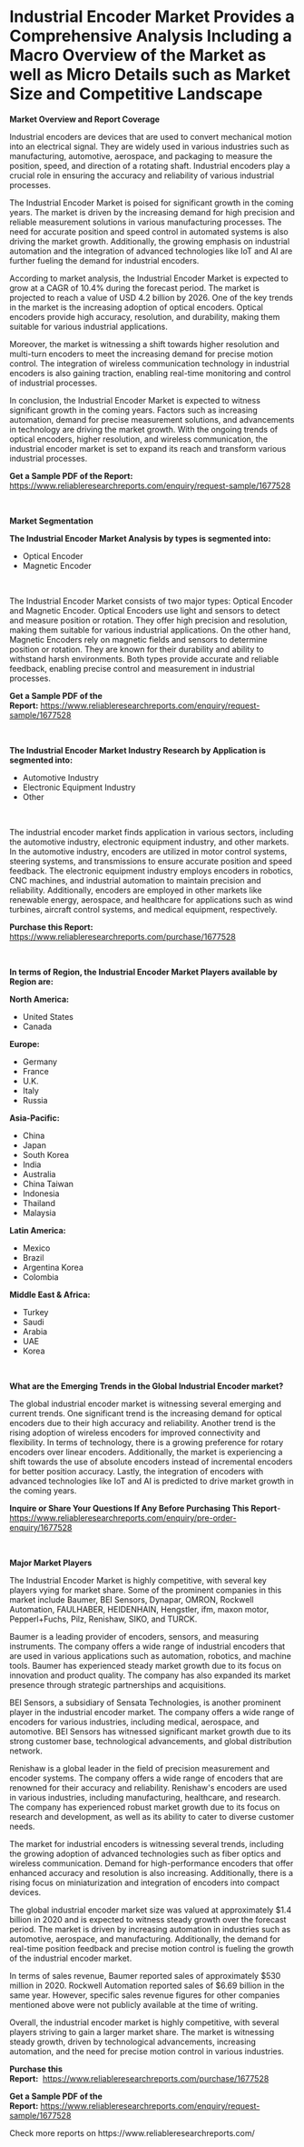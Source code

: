 <p><h1>Industrial Encoder Market Provides a Comprehensive Analysis Including a Macro Overview of the Market as well as Micro Details such as Market Size and Competitive Landscape</h1></p><p><strong>Market Overview and Report Coverage</strong></p>
<p><p>Industrial encoders are devices that are used to convert mechanical motion into an electrical signal. They are widely used in various industries such as manufacturing, automotive, aerospace, and packaging to measure the position, speed, and direction of a rotating shaft. Industrial encoders play a crucial role in ensuring the accuracy and reliability of various industrial processes.</p><p>The Industrial Encoder Market is poised for significant growth in the coming years. The market is driven by the increasing demand for high precision and reliable measurement solutions in various manufacturing processes. The need for accurate position and speed control in automated systems is also driving the market growth. Additionally, the growing emphasis on industrial automation and the integration of advanced technologies like IoT and AI are further fueling the demand for industrial encoders.</p><p>According to market analysis, the Industrial Encoder Market is expected to grow at a CAGR of 10.4% during the forecast period. The market is projected to reach a value of USD 4.2 billion by 2026. One of the key trends in the market is the increasing adoption of optical encoders. Optical encoders provide high accuracy, resolution, and durability, making them suitable for various industrial applications.</p><p>Moreover, the market is witnessing a shift towards higher resolution and multi-turn encoders to meet the increasing demand for precise motion control. The integration of wireless communication technology in industrial encoders is also gaining traction, enabling real-time monitoring and control of industrial processes.</p><p>In conclusion, the Industrial Encoder Market is expected to witness significant growth in the coming years. Factors such as increasing automation, demand for precise measurement solutions, and advancements in technology are driving the market growth. With the ongoing trends of optical encoders, higher resolution, and wireless communication, the industrial encoder market is set to expand its reach and transform various industrial processes.</p></p>
<p><strong>Get a Sample PDF of the Report:</strong> <a href="https://www.reliableresearchreports.com/enquiry/request-sample/1677528">https://www.reliableresearchreports.com/enquiry/request-sample/1677528</a></p>
<p>&nbsp;</p>
<p><strong>Market Segmentation</strong></p>
<p><strong>The Industrial Encoder Market Analysis by types is segmented into:</strong></p>
<p><ul><li>Optical Encoder</li><li>Magnetic Encoder</li></ul></p>
<p>&nbsp;</p>
<p><p>The Industrial Encoder Market consists of two major types: Optical Encoder and Magnetic Encoder. Optical Encoders use light and sensors to detect and measure position or rotation. They offer high precision and resolution, making them suitable for various industrial applications. On the other hand, Magnetic Encoders rely on magnetic fields and sensors to determine position or rotation. They are known for their durability and ability to withstand harsh environments. Both types provide accurate and reliable feedback, enabling precise control and measurement in industrial processes.</p></p>
<p><strong>Get a Sample PDF of the Report:</strong>&nbsp;<a href="https://www.reliableresearchreports.com/enquiry/request-sample/1677528">https://www.reliableresearchreports.com/enquiry/request-sample/1677528</a></p>
<p>&nbsp;</p>
<p><strong>The Industrial Encoder Market Industry Research by Application is segmented into:</strong></p>
<p><ul><li>Automotive Industry</li><li>Electronic Equipment Industry</li><li>Other</li></ul></p>
<p>&nbsp;</p>
<p><p>The industrial encoder market finds application in various sectors, including the automotive industry, electronic equipment industry, and other markets. In the automotive industry, encoders are utilized in motor control systems, steering systems, and transmissions to ensure accurate position and speed feedback. The electronic equipment industry employs encoders in robotics, CNC machines, and industrial automation to maintain precision and reliability. Additionally, encoders are employed in other markets like renewable energy, aerospace, and healthcare for applications such as wind turbines, aircraft control systems, and medical equipment, respectively.</p></p>
<p><strong>Purchase this Report:</strong>&nbsp; <a href="https://www.reliableresearchreports.com/purchase/1677528">https://www.reliableresearchreports.com/purchase/1677528</a></p>
<p>&nbsp;</p>
<p><strong>In terms of Region, the Industrial Encoder Market Players available by Region are:</strong></p>
<p>
    <p> <strong> North America: </strong>
        <ul>
            <li>United States</li>
            <li>Canada</li>
        </ul>
        </p> 
    <p> <strong> Europe: </strong>
        <ul>
            <li>Germany</li>
            <li>France</li>
            <li>U.K.</li>
            <li>Italy</li>
            <li>Russia</li>
        </ul>
        </p> 
    <p> <strong> Asia-Pacific: </strong>
        <ul>
            <li>China</li>
            <li>Japan</li>
            <li>South Korea</li>
            <li>India</li>
            <li>Australia</li>
            <li>China Taiwan</li>
            <li>Indonesia</li>
            <li>Thailand</li>
            <li>Malaysia</li>
        </ul>
        </p> 
    <p> <strong> Latin America: </strong>
        <ul>
            <li>Mexico</li>
            <li>Brazil</li>
            <li>Argentina Korea</li>
            <li>Colombia</li>
        </ul>
        </p> 
    <p> <strong> Middle East & Africa: </strong>
        <ul>
            <li>Turkey</li>
            <li>Saudi</li>
            <li>Arabia</li>
            <li>UAE</li>
            <li>Korea</li>
        </ul>
    </p>
    </p>
<p>&nbsp;</p>
<p><strong>What are the Emerging Trends in the Global Industrial Encoder market?</strong></p>
<p><p>The global industrial encoder market is witnessing several emerging and current trends. One significant trend is the increasing demand for optical encoders due to their high accuracy and reliability. Another trend is the rising adoption of wireless encoders for improved connectivity and flexibility. In terms of technology, there is a growing preference for rotary encoders over linear encoders. Additionally, the market is experiencing a shift towards the use of absolute encoders instead of incremental encoders for better position accuracy. Lastly, the integration of encoders with advanced technologies like IoT and AI is predicted to drive market growth in the coming years.</p></p>
<p><strong>Inquire or Share Your Questions If Any Before Purchasing This Report</strong>- <a href="https://www.reliableresearchreports.com/enquiry/pre-order-enquiry/1677528">https://www.reliableresearchreports.com/enquiry/pre-order-enquiry/1677528</a></p>
<p>&nbsp;</p>
<p><strong>Major Market Players</strong></p>
<p><p>The Industrial Encoder Market is highly competitive, with several key players vying for market share. Some of the prominent companies in this market include Baumer, BEI Sensors, Dynapar, OMRON, Rockwell Automation, FAULHABER, HEIDENHAIN, Hengstler, ifm, maxon motor, Pepperl+Fuchs, Pilz, Renishaw, SIKO, and TURCK.</p><p>Baumer is a leading provider of encoders, sensors, and measuring instruments. The company offers a wide range of industrial encoders that are used in various applications such as automation, robotics, and machine tools. Baumer has experienced steady market growth due to its focus on innovation and product quality. The company has also expanded its market presence through strategic partnerships and acquisitions.</p><p>BEI Sensors, a subsidiary of Sensata Technologies, is another prominent player in the industrial encoder market. The company offers a wide range of encoders for various industries, including medical, aerospace, and automotive. BEI Sensors has witnessed significant market growth due to its strong customer base, technological advancements, and global distribution network.</p><p>Renishaw is a global leader in the field of precision measurement and encoder systems. The company offers a wide range of encoders that are renowned for their accuracy and reliability. Renishaw's encoders are used in various industries, including manufacturing, healthcare, and research. The company has experienced robust market growth due to its focus on research and development, as well as its ability to cater to diverse customer needs.</p><p>The market for industrial encoders is witnessing several trends, including the growing adoption of advanced technologies such as fiber optics and wireless communication. Demand for high-performance encoders that offer enhanced accuracy and resolution is also increasing. Additionally, there is a rising focus on miniaturization and integration of encoders into compact devices.</p><p>The global industrial encoder market size was valued at approximately $1.4 billion in 2020 and is expected to witness steady growth over the forecast period. The market is driven by increasing automation in industries such as automotive, aerospace, and manufacturing. Additionally, the demand for real-time position feedback and precise motion control is fueling the growth of the industrial encoder market.</p><p>In terms of sales revenue, Baumer reported sales of approximately $530 million in 2020. Rockwell Automation reported sales of $6.69 billion in the same year. However, specific sales revenue figures for other companies mentioned above were not publicly available at the time of writing.</p><p>Overall, the industrial encoder market is highly competitive, with several players striving to gain a larger market share. The market is witnessing steady growth, driven by technological advancements, increasing automation, and the need for precise motion control in various industries.</p></p>
<p><strong>Purchase this Report:</strong>&nbsp;&nbsp;<a href="https://www.reliableresearchreports.com/purchase/1677528">https://www.reliableresearchreports.com/purchase/1677528</a></p>
<p></p>
<p><strong>Get a Sample PDF of the Report:</strong>&nbsp;<a href="https://www.reliableresearchreports.com/enquiry/request-sample/1677528">https://www.reliableresearchreports.com/enquiry/request-sample/1677528</a></p>
<p>Check more reports on https://www.reliableresearchreports.com/</p>